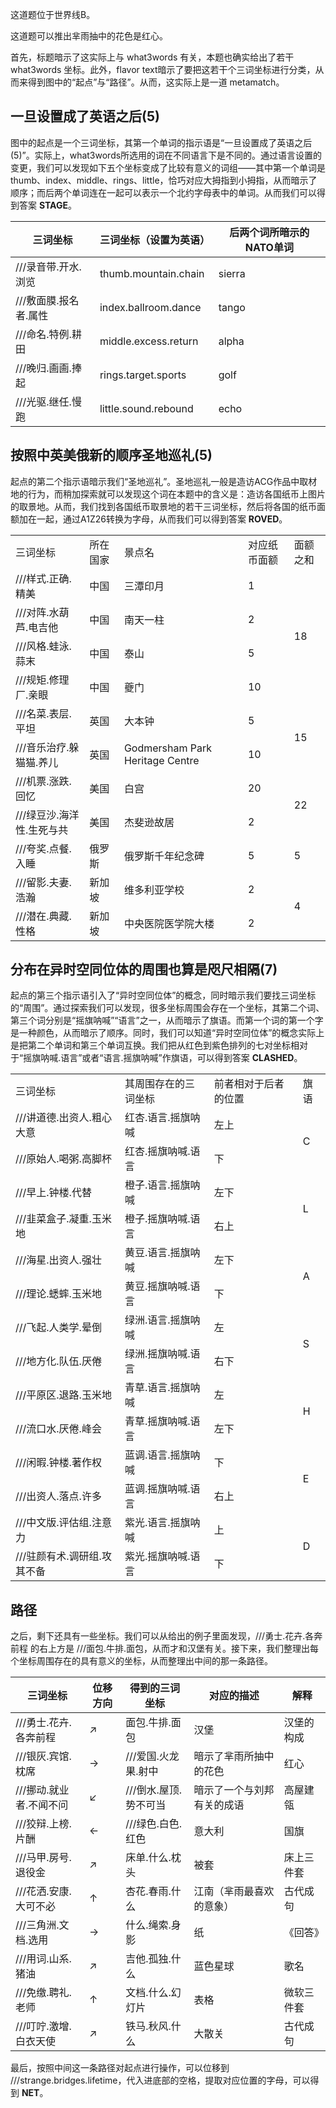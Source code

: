 这道题位于世界线B。

这道题可以推出芈雨抽中的花色是红心。

首先，标题暗示了这实际上与 what3words 有关，本题也确实给出了若干 what3words 坐标。此外，flavor text暗示了要把这若干个三词坐标进行分类，从而来得到图中的“起点”与“路径”。从而，这实际上是一道 metamatch。

## 一旦设置成了英语之后(5)

图中的起点是一个三词坐标，其第一个单词的指示语是“一旦设置成了英语之后(5)”。实际上，what3words所选用的词在不同语言下是不同的。通过语言设置的变更，我们可以发现如下五个坐标变成了比较有意义的词组——其中第一个单词是thumb、index、middle、rings、little，恰巧对应大拇指到小拇指，从而暗示了顺序；而后两个单词连在一起可以表示一个北约字母表中的单词。从而我们可以得到答案 **STAGE**。

|三词坐标|三词坐标（设置为英语）|后两个词所暗示的NATO单词|
|-|-|-|
|///录音带.开水.浏览|thumb.mountain.chain|sierra|
|///敷面膜.报名者.属性|index.ballroom.dance|tango|
|///命名.特例.耕田|middle.excess.return|alpha|
|///晚归.画画.捧起|rings.target.sports|golf|
|///光驱.继任.慢跑|little.sound.rebound|echo|

## 按照中英美俄新的顺序圣地巡礼(5)

起点的第二个指示语暗示我们“圣地巡礼”。圣地巡礼一般是造访ACG作品中取材地的行为，而稍加探索就可以发现这个词在本题中的含义是：造访各国纸币上图片的取景地。从而，我们找到各国纸币取景地的若干三词坐标，然后将各国的纸币面额加在一起，通过A1Z26转换为字母，从而我们可以得到答案 **ROVED**。

<table>
    <tr>
        <td>三词坐标</td>
        <td>所在国家</td>
        <td>景点名</td>
        <td>对应纸币面额</td>
        <td>面额之和</td>
    </tr>
    <tr>
        <td>///样式.正确.精美</td>
        <td>中国</td>
        <td>三潭印月</td>
        <td>1</td>
        <td rowspan="4">18</td>
    </tr>
    <tr>
        <td>///对阵.水葫芦.电吉他</td>
        <td>中国</td>
        <td>南天一柱</td>
        <td>2</td>
    </tr>
    <tr>
        <td>///风格.蛙泳.蒜末</td>
        <td>中国</td>
        <td>泰山</td>
        <td>5</td>
    </tr>
    <tr>
        <td>///规矩.修理厂.亲眼</td>
        <td>中国</td>
        <td>夔门</td>
        <td>10</td>
    </tr>
    <tr>
        <td>///名菜.表层.平坦</td>
        <td>英国</td>
        <td>大本钟</td>
        <td>5</td>
        <td rowspan="2">15</td>
    </tr>
    <tr>
        <td>///音乐治疗.躲猫猫.养儿</td>
        <td>英国</td>
        <td>Godmersham Park Heritage Centre</td>
        <td>10</td>
    </tr>
    <tr>
        <td>///机票.涨跌.回忆</td>
        <td>美国</td>
        <td>白宫</td>
        <td>20</td>
        <td rowspan="2">22</td>
    </tr>
    <tr>
        <td>///绿豆沙.海洋性.生死与共</td>
        <td>美国</td>
        <td>杰斐逊故居</td>
        <td>2</td>
    </tr>
    <tr>
        <td>///夸奖.点餐.入睡</td>
        <td>俄罗斯</td>
        <td>俄罗斯千年纪念碑</td>
        <td>5</td>
        <td>5</td>
    </tr>
    <tr>
        <td>///留影.夫妻.浩瀚</td>
        <td>新加坡</td>
        <td>维多利亚学校</td>
        <td>2</td>
        <td rowspan="2">4</td>
    </tr>
    <tr>
        <td>///潜在.典藏.性格</td>
        <td>新加坡</td>
        <td>中央医院医学院大楼</td>
        <td>2</td>
    </tr>
</table>

## 分布在异时空同位体的周围也算是咫尺相隔(7)

起点的第三个指示语引入了“异时空同位体”的概念，同时暗示我们要找三词坐标的“周围”。通过探索我们可以发现，很多坐标周围会存在一个坐标，其第二个词、第三个词分别是“摇旗呐喊”“语言”之一，从而暗示了旗语。而第一个词的第一个字是一种颜色，从而暗示了顺序。同时，我们可以知道“异时空同位体”的概念实际上是把第二个单词和第三个单词互换。我们把从红色到紫色排列的七对坐标相对于“摇旗呐喊.语言”或者“语言.摇旗呐喊”作旗语，可以得到答案 **CLASHED**。

<table>
    <tr>
        <td>三词坐标</td>
        <td>其周围存在的三词坐标</td>
        <td>前者相对于后者的位置</td>
        <td>旗语</td>
    </tr>
    <tr>
        <td>///讲道德.出资人.粗心大意</td>
        <td>红杏.语言.摇旗呐喊</td>
        <td>左上</td>
        <td rowspan="2">C</td>
    </tr>
    <tr>
        <td>///原始人.喝粥.高脚杯</td>
        <td>红杏.摇旗呐喊.语言</td>
        <td>下</td>
    </tr>
    <tr>
        <td>///早上.钟楼.代替</td>
        <td>橙子.语言.摇旗呐喊</td>
        <td>左下</td>
        <td rowspan="2">L</td>
    </tr>
    <tr>
        <td>///韭菜盒子.凝重.玉米地</td>
        <td>橙子.摇旗呐喊.语言</td>
        <td>右上</td>
    </tr>
    <tr>
        <td>///海星.出资人.强壮</td>
        <td>黄豆.语言.摇旗呐喊</td>
        <td>左下</td>
        <td rowspan="2">A</td>
    </tr>
    <tr>
        <td>///理论.蟋蟀.玉米地</td>
        <td>黄豆.摇旗呐喊.语言</td>
        <td>下</td>
    </tr>
    <tr>
        <td>///飞起.人类学.晕倒</td>
        <td>绿洲.语言.摇旗呐喊</td>
        <td>左</td>
        <td rowspan="2">S</td>
    </tr>
    <tr>
        <td>///地方化.队伍.厌倦</td>
        <td>绿洲.摇旗呐喊.语言</td>
        <td>右下</td>
    </tr>
    <tr>
        <td>///平原区.退路.玉米地</td>
        <td>青草.语言.摇旗呐喊</td>
        <td>左</td>
        <td rowspan="2">H</td>
    </tr>
    <tr>
        <td>///流口水.厌倦.峰会</td>
        <td>青草.摇旗呐喊.语言</td>
        <td>左下</td>
    </tr>
    <tr>
        <td>///闲暇.钟楼.著作权</td>
        <td>蓝调.语言.摇旗呐喊</td>
        <td>下</td>
        <td rowspan="2">E</td>
    </tr>
    <tr>
        <td>///出资人.落点.许多</td>
        <td>蓝调.摇旗呐喊.语言</td>
        <td>右上</td>
    </tr>
    <tr>
        <td>///中文版.评估组.注意力</td>
        <td>紫光.语言.摇旗呐喊</td>
        <td>上</td>
        <td rowspan="2">D</td>
    </tr>
    <tr>
        <td>///驻颜有术.调研组.攻其不备</td>
        <td>紫光.摇旗呐喊.语言</td>
        <td>下</td>
    </tr>
</table>

## 路径

之后，剩下还具有一些坐标。我们可以从给出的例子里面发现，///勇士.花卉.各奔前程 的右上方是 ///面包.牛排.面包，从而才和汉堡有关。接下来，我们整理出每个坐标周围存在的具有意义的坐标，从而整理出中间的那一条路径。

|三词坐标|位移方向|得到的三词坐标|对应的描述|解释|
|-|-|-|-|-|
|///勇士.花卉.各奔前程|↗|面包.牛排.面包|汉堡|汉堡的构成|
|///银灰.宾馆.枕席|→|///爱国.火龙果.射中|暗示了芈雨所抽中的花色|红心|
|///挪动.就业者.不闻不问|↙|///倒水.屋顶.势不可当|暗示了一个与刘邦有关的成语|高屋建瓴|
|///狡辩.上榜.片酬|←|///绿色.白色.红色|意大利|国旗|
|///马甲.房号.退役金|↗|床单.什么.枕头|被套|床上三件套|
|///花洒.安康.大可不必|↑|杏花.春雨.什么|江南（芈雨最喜欢的意象）|古代成句|
|///三角洲.文档.选用|→|什么.绳索.身影|纸|《回答》|
|///用词.山系.猪油|↗|吉他.孤独.什么|蓝色星球|歌名|
|///免缴.聘礼.老师|↑|文档.什么.幻灯片|表格|微软三件套|
|///叮咛.激增.白衣天使|↗|铁马.秋风.什么|大散关|古代成句|

最后，按照中间这一条路径对起点进行操作，可以位移到 ///strange.bridges.lifetime，代入进底部的空格，提取对应位置的字母，可以得到  **NET**。
